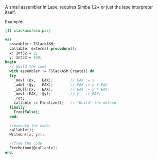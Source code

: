 A small assembler in Lape, requires Simba 1.2+ or just the lape interpreter itself.


Example:
```pascal
{$I slackasm/asm.pas}

var
  assembler: TSlackASM;
  callable: external procedure();
  x: Int32 = 2;
  y: Int32 = 100;
begin
  // build the code
  with assembler := TSlackASM.Create() do
  try
    _movl (@x,   EAX);        // EAX := x
    _addl (@y,   EAX);        // EAX := y + EAX
    _imull(@x,   EAX);        // EAX := x * EAX;
    _movl (EAX,  @y);         // y   := EAX;
    _ret;
    callable := Finalize();   // "Build" the method
  finally
    Free(False);
  end;
  
  //execute the code:
  callable();
  WriteLn([x, y]);

  //free the code
  FreeMethod(@callable); 
end.
```
